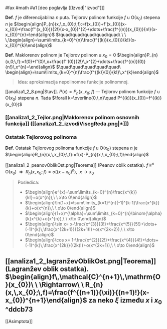#fax #math #a1 [deo poglavlja [[Izvod|"izvod"]]]
$\:$

**Def**. $f$ je diferencijabilna $n$ puta. Tejlorov polinom funkcije $f$ u $\mathrm{O}(x_{0})$ stepena $n$ je $\begin{align}P_{n}(x,\,x_{0};\,f):=f(x_{0})+f'(x_{0})(x-x_{0})+\frac{f''(x_{0})}{2!}(x-x_{0})^{2}+\dots+\frac{f^{(n)}(x_{0})}{n!}(x-x_{0})^{n}=\end{align}$
$\quad\quad\quad\quad\quad\ \ \ \,\begin{align}=\sum\limits_{k=0}^{n}\frac{f^{(k)}(x_{0})}{k!}(x-x_{0})^{k}\end{align}$

**Def**. Maklorenov polinom je Tejlorov polinom u $x_{0}=0$ $\begin{align}P_{n}(x,0;\,f):=f(0)+f'(0)\,x+\frac{f''(0)}{2!}\,x^{2}+\dots+\frac{f^{(n)}(0)}{n!}\,x^{n}=\end{align}$
$\quad\quad\quad\quad\quad\ \begin{align}=\sum\limits_{k=0}^{n}\frac{f^{(k)}(0)}{k!}\,x^{k}\end{align}$

> Idea: aproksimacija nepolinomne funkcije polinomnoj.

[[analiza1_2_8.png|Stav]]. $P(x)=P_{n}(x,\,x_{0};\,f)$ — Tejlorov polinom funkcije $f$ u $\mathrm{O}(x_{0})$ stepena $n$. Tada $\forall k=\overline{0,\,n}\quad P^{(k)}(x_{0})=f^{(k)}(x_{0})$

### [[analiza1_2_Tejlor.png|Maklorenov polinom osnovnih funkcija]] ([[analiza1_2_izvodiVisegReda.png|*]])

### Ostatak Tejlorovog polinoma
**Def**. Ostatak Tejlorovog polinoma funkcije $f$ u $\mathrm{O}(x_{0})$ stepena $n$ je $\begin{align}R_{n}(x,\,x_{0};\,f):=f(x)-P_{n}(x,\,x_{0};\,f)\end{align}$

[[analiza1_2_peanovOblikOst.png|Teorema]] (Peanov oblik ostatka). $f\,\mathcal{C}^{n}\,\mathrm{O}(x_{0})\ \ \Rightarrow\ \ R_{n}(x,\,x_{0};\,f)=o\big((x-x_{0})^{n}\big),\ \ x\to x_{0}$

> Posledica:
> - $\begin{align}e^{x}=\sum\limits_{k=0}^{n}\frac{x^{k}}{k!}+o(x^{n}),\ \ x\to 0\end{align}$
> - $\begin{align}\ln(1+x)=\sum\limits_{k=1}^{n}(-1)^{k-1}\frac{x^{k}}{k}+o(x^{n}),\ \ x\to 0\end{align}$
> - $\begin{align}(1+x)^{\alpha}=\sum\limits_{k=0}^{n}\binom{\alpha}{k}x^{k}+o(x^{n}),\ \ x\to 0\end{align}$
> - $\begin{align}\sin x= x-\frac{x^{3}}{3!}+\frac{x^{5}}{5!}+\dots+(-1)^{k}\,\frac{x^{2k+1}}{(2k+1)!}+o(x^{2k+2}),\ \ x\to 0\end{align}$
> - $\begin{align}\cos x= 1-\frac{x^{2}}{2!}+\frac{x^{4}}{4!}+\dots+(-1)^{k}\,\frac{x^{2k}}{(2k)!}+o(x^{2k+1}),\ \ x\to 0\end{align}$

[[analiza1_2_lagranževOblikOst.png|Teorema]] (Lagranžev oblik ostatka). $\begin{align}f\,\mathcal{C}^{n+1}\,\mathrm{O}(x_{0})\ \ \Rightarrow\ \ R_{n}(x,\,x_{0};\,f)=\frac{f^{(n+1)}(\xi)}{(n+1)!}(x-x_{0})^{n+1}\end{align}$ 
za neko $\xi$ između $x$ i $x_{0}$ ^ddcb73
---
[[Asimptota]]